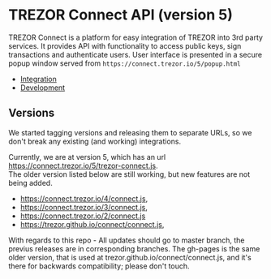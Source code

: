 # TREZOR Connect API (version 5)

TREZOR Connect is a platform for easy integration of TREZOR into 3rd party services. It provides API with functionality to access public keys, sign transactions and authenticate users. User interface is presented in a secure popup window served from `https://connect.trezor.io/5/popup.html`

* [Integration](docs/index.md)
* [Development](https://wiki.trezor.io/Developers_guide:Trezor_Connect_API)


## Versions
We started tagging versions and releasing them to separate URLs, so we don't break any existing (and working) integrations.

Currently, we are at version 5, which has an url https://connect.trezor.io/5/trezor-connect.js.
<br> 
The older version listed below are still working, but new features are not being added.
* https://connect.trezor.io/4/connect.js, 
* https://connect.trezor.io/3/connect.js, 
* https://connect.trezor.io/2/connect.js 
* https://trezor.github.io/connect/connect.js, 

With regards to this repo - All updates should go to master branch, the previus releases are in corresponding branches. The gh-pages is the same older version, that is used at trezor.github.io/connect/connect.js, and it's there for backwards compatibility; please don't touch.
